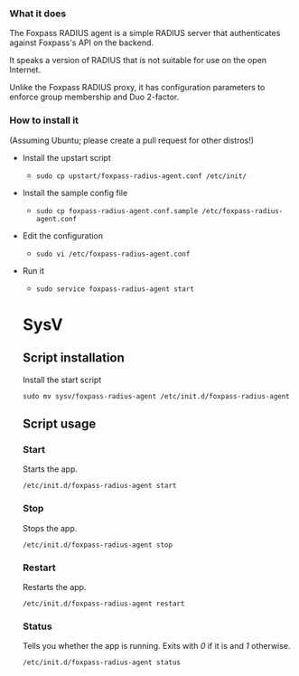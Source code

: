 ### What it does

The Foxpass RADIUS agent is a simple RADIUS server that authenticates against Foxpass's API on the backend.

It speaks a version of RADIUS that is not suitable for use on the open Internet.

Unlike the Foxpass RADIUS proxy, it has configuration parameters to enforce group membership and Duo 2-factor.

### How to install it

(Assuming Ubuntu; please create a pull request for other distros!)

* Install the upstart script
  * `sudo cp upstart/foxpass-radius-agent.conf /etc/init/`
* Install the sample config file
  * `sudo cp foxpass-radius-agent.conf.sample /etc/foxpass-radius-agent.conf`
* Edit the configuration
  * `sudo vi /etc/foxpass-radius-agent.conf`
* Run it
  * `sudo service foxpass-radius-agent start`

  SysV
  =====

  Script installation
  ------------
  Install the start script
  ```
  sudo mv sysv/foxpass-radius-agent /etc/init.d/foxpass-radius-agent
  ```

  Script usage
  ------------

  ### Start ###

  Starts the app.

      /etc/init.d/foxpass-radius-agent start

  ### Stop ###

  Stops the app.

      /etc/init.d/foxpass-radius-agent stop

  ### Restart ###

  Restarts the app.

      /etc/init.d/foxpass-radius-agent restart

  ### Status ###

  Tells you whether the app is running. Exits with _0_ if it is and _1_
  otherwise.

      /etc/init.d/foxpass-radius-agent status
